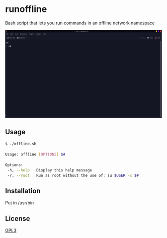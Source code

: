# runoffline
Bash script that lets you run commands in an offline network namespace

![demo video](assets/demo.gif)

## Usage
```bash
$ ./offline.sh

Usage: offline [OPTIONS] $#

Options:
 -h, --help   Display this help message
 -r, --root   Run as root without the use of: su $USER -c $#
```

## Installation
Put in /usr/bin

## License
[GPL3](LICENSE)
